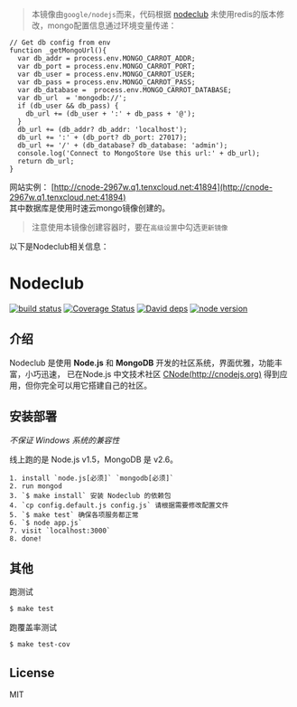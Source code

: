 >本镜像由`google/nodejs`而来，代码根据 [nodeclub](https://github.com/cnodejs/nodeclub/) 未使用redis的版本修改，mongo配置信息通过环境变量传递：

```
// Get db config from env
function _getMongoUrl(){
  var db_addr = process.env.MONGO_CARROT_ADDR;
  var db_port = process.env.MONGO_CARROT_PORT;
  var db_user = process.env.MONGO_CARROT_USER;
  var db_pass = process.env.MONGO_CARROT_PASS;
  var db_database =  process.env.MONGO_CARROT_DATABASE;
  var db_url  = 'mongodb://';
  if (db_user && db_pass) {
    db_url += (db_user + ':' + db_pass + '@');
  }
  db_url += (db_addr? db_addr: 'localhost');
  db_url += ':' + (db_port? db_port: 27017);
  db_url += '/' + (db_database? db_database: 'admin');
  console.log('Connect to MongoStore Use this url:' + db_url);
  return db_url;
}
```
网站实例： [http://cnode-2967w.q1.tenxcloud.net:41894](http://cnode-2967w.q1.tenxcloud.net:41894)  
其中数据库是使用时速云mongo镜像创建的。

>注意使用本镜像创建容器时，要在`高级设置`中勾选`更新镜像`


以下是Nodeclub相关信息：

Nodeclub
=

[![build status][travis-image]][travis-url]
[![Coverage Status][coverage-image]][coverage-url]
[![David deps][david-image]][david-url]
[![node version][node-image]][node-url]

[travis-image]: https://img.shields.io/travis/cnodejs/nodeclub.svg?style=flat-square
[travis-url]: https://travis-ci.org/cnodejs/nodeclub
[coverage-image]: https://img.shields.io/coveralls/cnodejs/nodeclub.svg?style=flat-square
[coverage-url]: https://coveralls.io/r/cnodejs/nodeclub?branch=master
[david-image]: https://img.shields.io/david/cnodejs/nodeclub.svg?style=flat-square
[david-url]: https://david-dm.org/cnodejs/nodeclub
[node-image]: https://img.shields.io/badge/node.js-%3E=_0.10-green.svg?style=flat-square
[node-url]: http://nodejs.org/download/

## 介绍

Nodeclub 是使用 **Node.js** 和 **MongoDB** 开发的社区系统，界面优雅，功能丰富，小巧迅速，
已在Node.js 中文技术社区 [CNode(http://cnodejs.org)](http://cnodejs.org) 得到应用，但你完全可以用它搭建自己的社区。

## 安装部署

*不保证 Windows 系统的兼容性*

线上跑的是 Node.js v1.5，MongoDB 是 v2.6。

```
1. install `node.js[必须]` `mongodb[必须]`
2. run mongod
3. `$ make install` 安装 Nodeclub 的依赖包
4. `cp config.default.js config.js` 请根据需要修改配置文件
5. `$ make test` 确保各项服务都正常
6. `$ node app.js`
7. visit `localhost:3000`
8. done!
```

## 其他

跑测试

```bash
$ make test
```

跑覆盖率测试

```bash
$ make test-cov
```

## License

MIT

